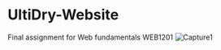 # UltiDry-Website
Final assignment for Web fundamentals WEB1201
![Capture1](https://user-images.githubusercontent.com/71051680/175625118-bd03f5cd-d2c9-4a36-9a4a-13ca68c2bc98.PNG)
